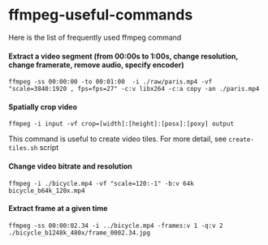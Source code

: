 # ffmpeg-useful-commands
Here is the list of frequently used ffmpeg command

#### Extract a video segment (from 00:00s to 1:00s, change resolution, change framerate, remove audio, specify encoder)
```
ffmpeg -ss 00:00:00 -to 00:01:00  -i ./raw/paris.mp4 -vf "scale=3840:1920 , fps=fps=27" -c:v libx264 -c:a copy -an ./paris.mp4
```

#### Spatially crop video
```
ffmpeg -i input -vf crop=[width]:[height]:[posx]:[poxy] output
```
This command is useful to create video tiles. For more detail, see `create-tiles.sh` script

#### Change video bitrate and resolution
```
ffmpeg -i ./bicycle.mp4 -vf "scale=120:-1" -b:v 64k bicycle_b64k_120x.mp4
```

#### Extract frame at a given time
```
ffmpeg -ss 00:00:02.34 -i ../bicycle.mp4 -frames:v 1 -q:v 2 ./bicycle_b1248k_480x/frame_0002.34.jpg
```
